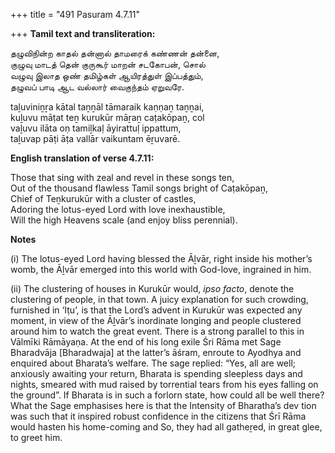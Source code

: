 +++
title = "491 Pasuram 4.7.11"

+++
**Tamil text and transliteration:**

தழுவிநின்ற காதல் தன்னால் தாமரைக் கண்ணன் தன்னை,  
குழுவு மாடத் தென் குருகூர் மாறன் சடகோபன், சொல்  
வழுவு இலாத ஒண் தமிழ்கள் ஆயிரத்துள் இப்பத்தும்,  
தழுவப் பாடி ஆட வல்லார் வைகுந்தம் ஏறுவரே.

taḻuviniṉṟa kātal taṉṉāl tāmaraik kaṇṇaṉ taṉṉai,  
kuḻuvu māṭat teṉ kurukūr māṟaṉ caṭakōpaṉ, col  
vaḻuvu ilāta oṇ tamiḻkaḷ āyirattuḷ ippattum,  
taḻuvap pāṭi āṭa vallār vaikuntam ēṟuvarē.

**English translation of verse 4.7.11:**

Those that sing with zeal and revel in these songs ten,  
Out of the thousand flawless Tamil songs bright of Caṭakōpaṉ,  
Chief of Teṉkurukūr with a cluster of castles,  
Adoring the lotus-eyed Lord with love inexhaustible,  
Will the high Heavens scale (and enjoy bliss perennial).

**Notes**

\(i\) The lotus-eyed Lord having blessed the Āḻvār, right inside his mother’s womb, the Āḻvār emerged into this world with God-love, ingrained in him.

\(ii\) The clustering of houses in Kurukūr would, *ipso facto*, denote the clustering of people, in that town. A juicy explanation for such crowding, furnished in ‘Iṭu’, is that the Lord’s advent in Kurukūr was expected any moment, in view of the Āḻvār’s inordinate longing and people clustered around him to watch the great event. There is a strong parallel to this in Vālmīki Rāmāyaṇa. At the end of his long exile Śri Rāma met Sage Bharadvāja [Bharadwaja] at the latter’s āśram, enroute to Ayodhya and enquired about Bharata’s welfare. The sage replied: “Yes, all are well; anxiously awaiting your return, Bharata is spending sleepless days and nights, smeared with mud raised by torrential tears from his eyes falling on the ground”. If Bharata is in such a forlorn state, how could all be well there? What the Sage emphasises here is that the Intensity of Bharatha’s dev tion was such that it inspired robust confidence in the citizens that Śrī Rāma would hasten his home-coming and So, they had all gatheṟed, in great glee, to greet him.


